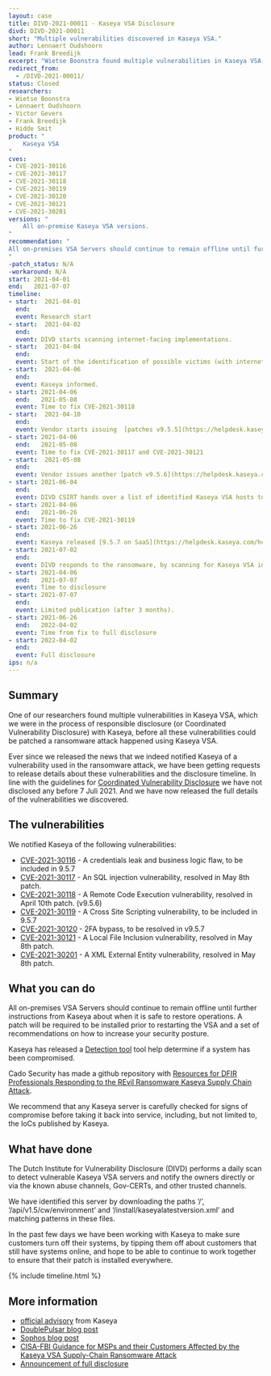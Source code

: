 ```yaml
---
layout: case
title: DIVD-2021-00011 - Kaseya VSA Disclosure
divd: DIVD-2021-00011
short: "Multiple vulnerabilities discovered in Kaseya VSA."
author: Lennaert Oudshoorn
lead: Frank Breedijk
excerpt: "Wietse Boonstra found multiple vulnerabilities in Kaseya VSA, this casefile details the disclosure process."
redirect_from:
  - /DIVD-2021-00011/
status: Closed
researchers:
- Wietse Boonstra
- Lennaert Oudshoorn
- Victor Gevers
- Frank Breedijk
- Hidde Smit
product: "
	Kaseya VSA
"
cves:
- CVE-2021-30116
- CVE-2021-30117
- CVE-2021-30118
- CVE-2021-30119
- CVE-2021-30120
- CVE-2021-30121
- CVE-2021-30201
versions: "
	All on-premise Kaseya VSA versions.
"
recommendation: "
All on-premises VSA Servers should continue to remain offline until further instructions from Kaseya about when it is safe to restore operations. A patch will be required to be installed prior to restarting the VSA and a set of recommendations on how to increase your security posture.
"
-patch_status: N/A
-workaround: N/A
start: 2021-04-01
end:   2021-07-07
timeline:
- start:  2021-04-01 
  end: 
  event: Research start
- start:  2021-04-02 
  end: 
  event: DIVD starts scanning internet-facing implementations.
- start:  2021-04-04 
  end: 
  event: Start of the identification of possible victims (with internet-facing systems).
- start:  2021-04-06 
  end: 
  event: Kaseya informed.
- start: 2021-04-06
  end:   2021-05-08
  event: Time to fix CVE-2021-30118
- start:  2021-04-10 
  end: 
  event: Vendor starts issuing  [patches v9.5.5](https://helpdesk.kaseya.com/hc/en-gb/articles/360019054377-9-5-5-Feature-Release-10-April-2021). Resolving CVE-2021-30118.
- start: 2021-04-06
  end:   2021-05-08
  event: Time to fix CVE-2021-30117 and CVE-2021-30121
- start:  2021-05-08 
  end: 
  event: Vendor issues another [patch v9.5.6](https://helpdesk.kaseya.com/hc/en-gb/articles/360019966738-9-5-6-Feature-Release-8-May-2021). Resolving CVE-2021-30117, CVE-2021-30121, CVE-2021-30201.
- start: 2021-06-04
  end:
  event: DIVD CSIRT hands over a list of identified Kaseya VSA hosts to Kaseya.
- start: 2021-04-06
  end:   2021-06-26
  event: Time to fix CVE-2021-30119
- start: 2021-06-26
  end:
  event: Kaseya released [9.5.7 on SaaS](https://helpdesk.kaseya.com/hc/en-gb/articles/4403021283217-9-5-7-Feature-Release-26-June-2021-) Resolving CVE-2021-30116 and CVE-2021-30119.
- start: 2021-07-02
  end:
  event: DIVD responds to the ransomware, by scanning for Kaseya VSA instances reachable via the Internet and sends out notifications to network owners
- start: 2021-04-06
  end:   2021-07-07
  event: Time to disclosure
- start: 2021-07-07
  end:
  event: Limited publication (after 3 months).
- start: 2021-06-26
  end:   2022-04-02
  event: Time from fix to full disclosure
- start: 2022-04-02
  end: 
  event: Full disclosure
ips: n/a
---
```

## Summary
One of our researchers found multiple vulnerabilities in Kaseya VSA, which we were in the process of responsible disclosure (or Coordinated Vulnerability Disclosure) with Kaseya, before all these vulnerabilities could be patched a ransomware attack happened using Kaseya VSA.

Ever since we released the news that we indeed notified Kaseya of a vulnerability used in the ransomware attack, we have been getting requests to release details about these vulnerabilities and the disclosure timeline. In line with the guidelines for [Coordinated Vulnerability Disclosure](https://english.ncsc.nl/publications/publications/2019/juni/01/coordinated-vulnerability-disclosure-the-guideline) we have not disclosed any before 7 Juli 2021. And we have now released the full details of the vulnerabilities we discovered.

## The vulnerabilities
We notified Kaseya of the following vulnerabilities:
* [CVE-2021-30116](https://csirt.divd.nl/cves/CVE-2021-30116) - A credentials leak and business logic flaw, to be included in 9.5.7
* [CVE-2021-30117](https://csirt.divd.nl/cves/CVE-2021-30117) - An SQL injection vulnerability, resolved in May 8th patch.
* [CVE-2021-30118](https://csirt.divd.nl/cves/CVE-2021-30118) - A Remote Code Execution vulnerability, resolved in April 10th patch. (v9.5.6)
* [CVE-2021-30119](https://csirt.divd.nl/cves/CVE-2021-30119) -  A Cross Site Scripting vulnerability, to be included in 9.5.7
* [CVE-2021-30120](https://csirt.divd.nl/cves/CVE-2021-30120) - 2FA bypass, to be resolved in v9.5.7
* [CVE-2021-30121](https://csirt.divd.nl/cves/CVE-2021-30121) - A Local File Inclusion vulnerability, resolved in May 8th patch.
* [CVE-2021-30201](https://csirt.divd.nl/cves/CVE-2021-30201) - A XML External Entity vulnerability, resolved in May 8th patch.

## What you can do
All on-premises VSA Servers should continue to remain offline until further instructions from Kaseya about when it is safe to restore operations. A patch will be required to be installed prior to restarting the VSA and a set of recommendations on how to increase your security posture.

Kaseya has released a [Detection tool](https://kaseya.app.box.com/s/0ysvgss7w48nxh8k1xt7fqhbcjxhas40) tool help determine if a system has been compromised.

Cado Security has made a github repository with [Resources for DFIR Professionals Responding to the REvil Ransomware Kaseya Supply Chain Attack](https://github.com/cado-security/DFIR_Resources_REvil_Kaseya/).

We recommend that any Kaseya server is carefully checked for signs of compromise before taking it back into service, including, but not limited to, the IoCs published by Kaseya.

## What have done
The Dutch Institute for Vulnerability Disclosure (DIVD) performs a daily scan to detect vulnerable Kaseya VSA servers and notify the owners directly or via the known abuse channels, Gov-CERTs, and other trusted channels.

We have identified this server by downloading the paths ‘/’, ‘/api/v1.5/cw/environment’ and ‘/install/kaseyalatestversion.xml’ and matching patterns in these files.

In the past few days we have been working with Kaseya to make sure customers turn off their systems, by tipping them off about customers that still have systems online, and hope to be able to continue to work together to ensure that their patch is installed everywhere.

{% include timeline.html %}

## More information
* [official  advisory](https://helpdesk.kaseya.com/hc/en-gb/articles/4403440684689-Important-Notice-July-2nd-2021) from Kaseya
* [DoublePulsar blog post](https://doublepulsar.com/kaseya-supply-chain-attack-delivers-mass-ransomware-event-to-us-companies-76e4ec6ec64b)
* [Sophos blog post](https://community.sophos.com/b/security-blog/posts/active-ransomware-attack-on-kaseya-customers)
* [CISA-FBI Guidance for MSPs and their Customers Affected by the Kaseya VSA Supply-Chain Ransomware Attack](https://us-cert.cisa.gov/ncas/current-activity/2021/07/04/cisa-fbi-guidance-msps-and-their-customers-affected-kaseya-vsa)
* [Announcement of full disclosure](TODO)
